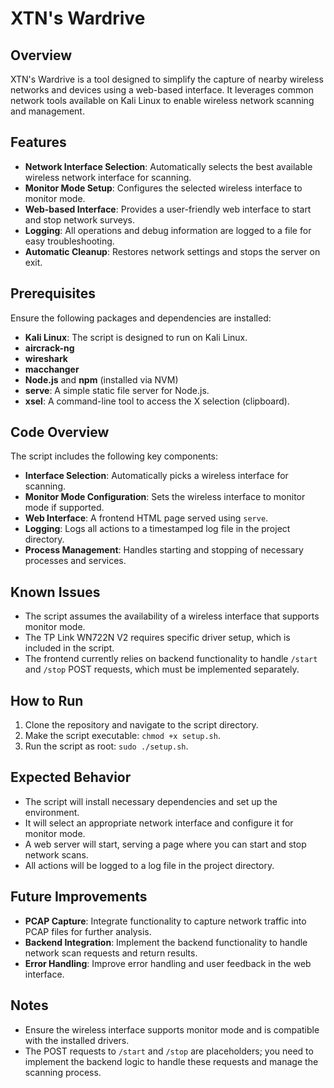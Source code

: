 # XTN's Wardrive

## Overview

XTN's Wardrive is a tool designed to simplify the capture of nearby wireless networks and devices using a web-based interface. It leverages common network tools available on Kali Linux to enable wireless network scanning and management.

## Features

- **Network Interface Selection**: Automatically selects the best available wireless network interface for scanning.
- **Monitor Mode Setup**: Configures the selected wireless interface to monitor mode.
- **Web-based Interface**: Provides a user-friendly web interface to start and stop network surveys.
- **Logging**: All operations and debug information are logged to a file for easy troubleshooting.
- **Automatic Cleanup**: Restores network settings and stops the server on exit.

## Prerequisites

Ensure the following packages and dependencies are installed:

- **Kali Linux**: The script is designed to run on Kali Linux.
- **aircrack-ng**
- **wireshark**
- **macchanger**
- **Node.js** and **npm** (installed via NVM)
- **serve**: A simple static file server for Node.js.
- **xsel**: A command-line tool to access the X selection (clipboard).

## Code Overview

The script includes the following key components:

- **Interface Selection**: Automatically picks a wireless interface for scanning.
- **Monitor Mode Configuration**: Sets the wireless interface to monitor mode if supported.
- **Web Interface**: A frontend HTML page served using `serve`.
- **Logging**: Logs all actions to a timestamped log file in the project directory.
- **Process Management**: Handles starting and stopping of necessary processes and services.

## Known Issues

- The script assumes the availability of a wireless interface that supports monitor mode.
- The TP Link WN722N V2 requires specific driver setup, which is included in the script.
- The frontend currently relies on backend functionality to handle `/start` and `/stop` POST requests, which must be implemented separately.

## How to Run

1. Clone the repository and navigate to the script directory.
2. Make the script executable: `chmod +x setup.sh`.
3. Run the script as root: `sudo ./setup.sh`.

## Expected Behavior

- The script will install necessary dependencies and set up the environment.
- It will select an appropriate network interface and configure it for monitor mode.
- A web server will start, serving a page where you can start and stop network scans.
- All actions will be logged to a log file in the project directory.

## Future Improvements

- **PCAP Capture**: Integrate functionality to capture network traffic into PCAP files for further analysis.
- **Backend Integration**: Implement the backend functionality to handle network scan requests and return results.
- **Error Handling**: Improve error handling and user feedback in the web interface.

## Notes

- Ensure the wireless interface supports monitor mode and is compatible with the installed drivers.
- The POST requests to `/start` and `/stop` are placeholders; you need to implement the backend logic to handle these requests and manage the scanning process.
